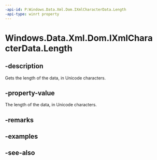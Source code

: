 ----api-id: P:Windows.Data.Xml.Dom.IXmlCharacterData.Length
-api-type: winrt property
---<!-- Property syntaxpublic uint Length { get; }--># Windows.Data.Xml.Dom.IXmlCharacterData.Length## -descriptionGets the length of the data, in Unicode characters.## -property-valueThe length of the data, in Unicode characters.## -remarks## -examples## -see-also